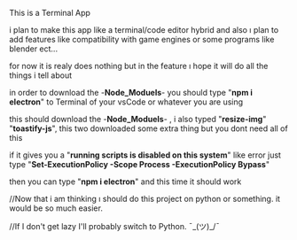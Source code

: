 This is a Terminal App

i plan to make this app like a terminal/code editor hybrid and also ı plan to add features like compatibility with game engines or some programs like blender ect...

for now it is realy does nothing but in the feature ı hope it will do all the things i tell about

in order to download the -**Node_Moduels**- you should type "**npm i electron**" to Terminal of your vsCode or whatever you are using

this should download the -**Node_Moduels**- , i also typed "**resize-img**" "**toastify-js**", this two downloaded some extra thing but you dont need all of this 

if it gives you a "**running scripts is disabled on this system**" like error just type "**Set-ExecutionPolicy -Scope Process -ExecutionPolicy Bypass**"

then you can type "**npm i electron**" and this time it should work

//Now that i am thinking ı should do this project on python or something. it would be so much easier.

//If I don't get lazy I'll probably switch to Python.    ¯\_(ツ)_/¯ 



